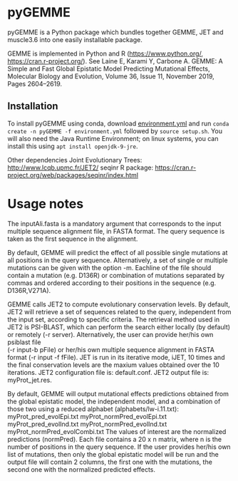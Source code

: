 # pyGEMME

pyGEMME is a Python package which bundles together GEMME, JET and muscle3.6 into one easily installable package.

GEMME is implemented in Python and R (https://www.python.org/, https://cran.r-project.org/). See Laine E, Karami Y, Carbone A. GEMME: A Simple and Fast Global Epistatic Model Predicting Mutational Effects,  Molecular Biology and Evolution, Volume 36, Issue 11, November 2019, Pages 2604–2619.

## Installation

To install pyGEMME using conda, download [environment.yml](https://raw.githubusercontent.com/andrewcboardman/pyGEMME/main/environment.yml) and run `conda create -n pyGEMME -f environment.yml` followed by `source setup.sh`. You will also need the Java Runtime Environment; on linux systems, you can install this using `apt install openjdk-9-jre`.

Other dependencies
Joint Evolutionary Trees: http://www.lcqb.upmc.fr/JET2/
seqinr R package: https://cran.r-project.org/web/packages/seqinr/index.html


# Usage notes

The inputAli.fasta is a mandatory argument that corresponds to the input multiple sequence 
alignment file, in FASTA format. The query sequence is taken as the first sequence in the alignment.

By default, GEMME will predict the effect of all possible single mutations at all positions in the 
query sequence. Alternatively, a set of single or multiple mutations can be given with the option -m.
Eachline of the file should contain a mutation (e.g. D136R) or combination of mutations separated 
by commas and ordered according to their positions in the sequence (e.g. D136R,V271A).

GEMME calls JET2 to compute evolutionary conservation levels. By default, JET2 will retrieve a set
of sequences related to the query, independent from the input set, according to specific criteria.
The retrieval method used in JET2 is PSI-BLAST, which can perform the search either locally (by 
default) or remotely (-r server). Alternatively, the user can provide her/his own psiblast file  
(-r input-b pFile) or her/his own multiple sequence alignment in FASTA format (-r input -f fFile).
JET is run in its iterative mode, iJET, 10 times and the final conservation levels are the maxium 
values obtained over the 10 iterations. 
JET2 configuration file is: default.conf.
JET2 output file is: myProt_jet.res.

By default, GEMME will output mutational effects predictions obtained from the global epistatic model,
the independent model, and a combination of those two using a reduced alphabet (alphabets/lw-i.11.txt):
myProt_pred_evolEpi.txt
myProt_normPred_evolEpi.txt
myProt_pred_evolInd.txt
myProt_normPred_evolInd.txt
myProt_normPred_evolCombi.txt
The values of interest are the normalized predictions (normPred). Each file contains a 20 x n matrix, 
where n is the number of positions in the query sequence.
If the user provides her/his own list of mutations, then only the global epistatic model will be run 
and the output file will contain 2 columns, the first one with the mutations, the second one with the 
normalized predicted effects.


